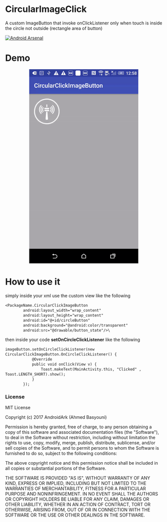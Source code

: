 # CircularImageClick
A custom ImageButton that invoke onClickListener only when touch is inside the circle not outside (rectangle area of button)

[![Android Arsenal](https://img.shields.io/badge/Android%20Arsenal-CircularImageClick-brightgreen.svg?style=flat)](https://android-arsenal.com/details/1/5391)

# Demo

<p align="center">
  <img src="https://github.com/AndroidArk/CircularImageClick/blob/master/demo.gif?raw=true" width="350"/>
</p>

<h1> How to use it</h1>

simply inside your xml use the custom view like the following

```
<PackageName.CircularClickImageButton
        android:layout_width="wrap_content"
        android:layout_height="wrap_content"
        android:id="@+id/circleButton"
        android:background="@android:color/transparent"
        android:src="@drawable/button_state"/>\
```

then inside your code <b>setOnCircleClickListener</b> like the following

```
imageButton.setOnCircleClickListener(new CircularClickImageButton.OnCircleClickListener() {
            @Override
            public void onClick(View v) {
                Toast.makeText(MainActivity.this, "Clicked" , Toast.LENGTH_SHORT).show();
            }
        });
```

### License
MIT License

Copyright (c) 2017 AndroidArk (Ahmed Basyouni)

Permission is hereby granted, free of charge, to any person obtaining a copy
of this software and associated documentation files (the "Software"), to deal
in the Software without restriction, including without limitation the rights
to use, copy, modify, merge, publish, distribute, sublicense, and/or sell
copies of the Software, and to permit persons to whom the Software is
furnished to do so, subject to the following conditions:

The above copyright notice and this permission notice shall be included in all
copies or substantial portions of the Software.

THE SOFTWARE IS PROVIDED "AS IS", WITHOUT WARRANTY OF ANY KIND, EXPRESS OR
IMPLIED, INCLUDING BUT NOT LIMITED TO THE WARRANTIES OF MERCHANTABILITY,
FITNESS FOR A PARTICULAR PURPOSE AND NONINFRINGEMENT. IN NO EVENT SHALL THE
AUTHORS OR COPYRIGHT HOLDERS BE LIABLE FOR ANY CLAIM, DAMAGES OR OTHER
LIABILITY, WHETHER IN AN ACTION OF CONTRACT, TORT OR OTHERWISE, ARISING FROM,
OUT OF OR IN CONNECTION WITH THE SOFTWARE OR THE USE OR OTHER DEALINGS IN THE
SOFTWARE.
